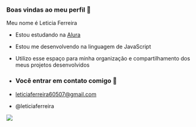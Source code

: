 ### Boas vindas ao meu perfil 💙

Meu nome é Leticia Ferreira

- Estou estudando na [Alura](https://www.alura.com.br)
- Estou me desenvolvendo na linguagem de JavaScript
- Utilizo esse espaço para minha organização e compartilhamento dos meus projetos desenvolvidos

- ### Você entrar em contato comigo 🙉

- leticiaferreira60507@gmail.com

- @leticiaferreira

![](https://media1.tenor.com/m/opEBWw0uddoAAAAC/umm.gif)

